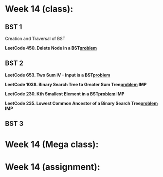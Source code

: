 # Week 14 (class):

## BST 1

Creation and Traversal of BST <br/>

**LeetCode 450. Delete Node in a BST[problem](https://leetcode.com/problems/delete-node-in-a-bst/)**

## BST 2

**LeetCode 653. Two Sum IV - Input is a BST[problem](https://leetcode.com/problems/two-sum-iv-input-is-a-bst/)**

**LeetCode 1038. Binary Search Tree to Greater Sum Tree[problem](https://leetcode.com/problems/binary-search-tree-to-greater-sum-tree/) IMP**

**LeetCode 230. Kth Smallest Element in a BST[problem](https://leetcode.com/problems/kth-smallest-element-in-a-bst/) IMP**

**LeetCode 235. Lowest Common Ancestor of a Binary Search Tree[problem](https://leetcode.com/problems/lowest-common-ancestor-of-a-binary-search-tree/) IMP**

## BST 3

# Week 14 (Mega class):

# Week 14 (assignment):
